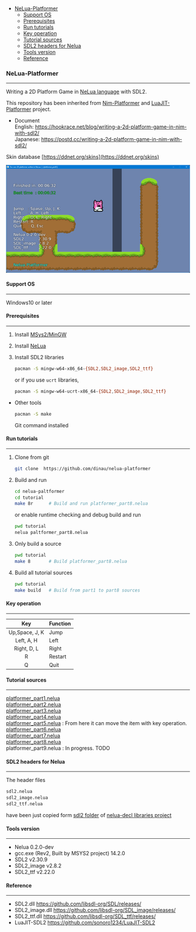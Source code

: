 <!-- START doctoc generated TOC please keep comment here to allow auto update -->
<!-- DON'T EDIT THIS SECTION, INSTEAD RE-RUN doctoc TO UPDATE -->

- [NeLua-Platformer](#nelua-platformer)
  - [Support OS](#support-os)
  - [Prerequisites](#prerequisites)
  - [Run tutorials](#run-tutorials)
  - [Key operation](#key-operation)
  - [Tutorial sources](#tutorial-sources)
  - [SDL2 headers for Nelua](#sdl2-headers-for-nelua)
  - [Tools version](#tools-version)
  - [Reference](#reference)

<!-- END doctoc generated TOC please keep comment here to allow auto update -->

### NeLua-Platformer

---

Writing a 2D Platform Game in [NeLua language](https://github.com/edubart/nelua-lang) with SDL2.

This repository has been inherited from
[Nim-Platformer](https://github.com/def-/nim-platformer) and [LuaJIT-Platformer](https://github.com/dinau/luajit-platformer) project.
   - Document  
   English:  https://hookrace.net/blog/writing-a-2d-platform-game-in-nim-with-sdl2/  
   Japanese: https://postd.cc/writing-a-2d-platform-game-in-nim-with-sdl2/  

Skin database [https://ddnet.org/skins](https://ddnet.org/skins)

![alt](img/game.png)

#### Support OS

---

Windows10 or later


#### Prerequisites

---

1. Install [MSys2/MinGW](https://www.msys2.org/) 
1. Install [NeLua](https://nelua.io/installing/)
1. Install SDL2 libraries

   ```sh
   pacman -S mingw-w64-x86_64-{SDL2,SDL2_image,SDL2_ttf}
   ```

   or if you use `ucrt` libraries,

   ```sh
   pacman -S mingw-w64-ucrt-x86_64-{SDL2,SDL2_image,SDL2_ttf}
   ```

- Other tools

   ```sh
   pacman -S make
   ```

   Git command installed

#### Run tutorials

---

1. Clone from git

   ```sh
   git clone  https://github.com/dinau/nelua-platformer
   ```

1. Build and run

   ```sh
   cd nelua-paltformer
   cd tutorial
   make 8r      # Build and run platformer_part8.nelua
   ```

   or  enable runtime checking and debug build and run

   ```sh
   pwd tutorial
   nelua paltformer_part8.nelua  
   ```

1. Only build a source
   ```sh
   pwd tutorial
   make 8       # Build platformer_part8.nelua
   ```
1. Build all tutorial sources

   ```sh
   pwd tutorial
   make build   # Build from part1 to part8 sources
   ```

#### Key operation

---

| Key            | Function |
| :---:          | :---     |
| Up,Space, J, K | Jump     |
| Left, A, H     | Left     |
| Right, D, L    | Right    |
| R              | Restart  |
| Q              | Quit     |

#### Tutorial sources  

---

[platformer_part1.nelua](tutorial/platformer_part1.nelua)  
[platformer_part2.nelua](tutorial/platformer_part2.nelua)  
[platformer_part3.nelua](tutorial/platformer_part3.nelua)  
[platformer_part4.nelua](tutorial/platformer_part4.nelua)  
[platformer_part5.nelua](tutorial/platformer_part5.nelua) : From here it can move the item with key operation.  
[platformer_part6.nelua](tutorial/platformer_part6.nelua)  
[platformer_part7.nelua](tutorial/platformer_part7.nelua)  
[platformer_part8.nelua](tutorial/platformer_part8.nelua)  
platformer_part9.nelua : In progress. TODO  

#### SDL2 headers for Nelua

---

The header files

```sh
sdl2.nelua  
sdl2_image.nelua  
sdl2_ttf.nelua   
```

have been just copied form [sdl2 folder](https://github.com/edubart/nelua-decl/tree/main/libs/sdl2)
of [nelua-decl libraries project](https://github.com/edubart/nelua-decl)


#### Tools version

---
- Nelua 0.2.0-dev
- gcc.exe (Rev2, Built by MSYS2 project) 14.2.0
- SDL2 v2.30.9
- SDL2_image v2.8.2
- SDL2_ttf v2.22.0

#### Reference

---

- SDL2.dll  https://github.com/libsdl-org/SDL/releases/
- SDL2_image.dll  https://github.com/libsdl-org/SDL_image/releases/
- SDL2_ttf.dll  https://github.com/libsdl-org/SDL_ttf/releases/
- LuaJIT-SDL2  https://github.com/sonoro1234/LuaJIT-SDL2
